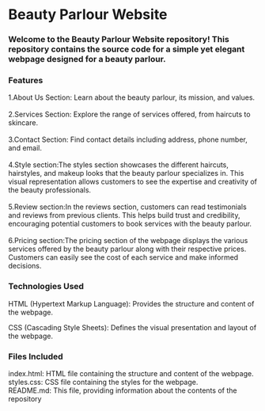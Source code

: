 <h1>Beauty Parlour Website</h3>
<h3>Welcome to the Beauty Parlour Website repository! This repository contains the source code for a simple yet elegant webpage designed for a beauty parlour.</h3>

<h3>Features</h3>
<p>1.About Us Section: Learn about the beauty parlour, its mission, and values.<br><br>
2.Services Section: Explore the range of services offered, from haircuts to skincare.<br><br>
3.Contact Section: Find contact details including address, phone number, and email.<br><br>
4.Style section:The styles section showcases the different haircuts, hairstyles, and makeup looks that the beauty parlour specializes in. This visual representation allows customers to see the expertise and creativity of the beauty professionals.<br><br>
5.Review section:In the reviews section, customers can read testimonials and reviews from previous clients. This helps build trust and credibility, encouraging potential customers to book services with the beauty parlour.<br><br>
6.Pricing section:The pricing section of the webpage displays the various services offered by the beauty parlour along with their respective prices. Customers can easily see the cost of each service and make informed decisions. </p>
<h3>Technologies Used</h3>
<p>HTML (Hypertext Markup Language): Provides the structure and content of the webpage.</p>
<p>CSS (Cascading Style Sheets): Defines the visual presentation and layout of the webpage.</p>
<h3>Files Included</h3>
<p>index.html: HTML file containing the structure and content of the webpage.<br>
styles.css: CSS file containing the styles for the webpage.<br>
README.md: This file, providing information about the contents of the repository</p>





